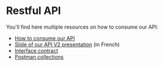 # Restful API

You'll find here multiple resources on how to consume our API:

* [How to consume our API](./consume_api.md)
* [Slide of our API V2 presentation](./api_v2_slides.pdf) (in French)
* [Interface contract](./api_endpoints.md)
* [Postman collections](./postman/README.md)
